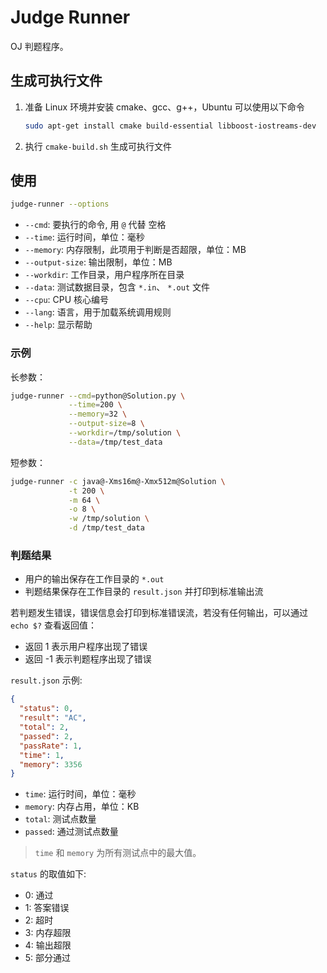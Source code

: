 # Judge Runner

OJ 判题程序。

## 生成可执行文件

1. 准备 Linux 环境并安装 cmake、gcc、g++，Ubuntu 可以使用以下命令

   ```bash
   sudo apt-get install cmake build-essential libboost-iostreams-dev
   ```

2. 执行 `cmake-build.sh` 生成可执行文件

## 使用

```bash
judge-runner --options
```

- `--cmd`: 要执行的命令, 用 `@` 代替 <kbd>空格</kbd>
- `--time`: 运行时间，单位：毫秒
- `--memory`: 内存限制，此项用于判断是否超限，单位：MB
- `--output-size`: 输出限制，单位：MB
- `--workdir`: 工作目录，用户程序所在目录
- `--data`: 测试数据目录，包含 `*.in`、 `*.out` 文件
- `--cpu`: CPU 核心编号
- `--lang`: 语言，用于加载系统调用规则
- `--help`: 显示帮助

### 示例

长参数：

```bash
judge-runner --cmd=python@Solution.py \
             --time=200 \
             --memory=32 \
             --output-size=8 \
             --workdir=/tmp/solution \
             --data=/tmp/test_data
```

短参数：

```bash
judge-runner -c java@-Xms16m@-Xmx512m@Solution \
             -t 200 \
             -m 64 \
             -o 8 \
             -w /tmp/solution \
             -d /tmp/test_data
```

### 判题结果

- 用户的输出保存在工作目录的 `*.out`
- 判题结果保存在工作目录的 `result.json` 并打印到标准输出流

若判题发生错误，错误信息会打印到标准错误流，若没有任何输出，可以通过 `echo $?` 查看返回值：

- 返回 1 表示用户程序出现了错误
- 返回 -1 表示判题程序出现了错误

`result.json` 示例:

```json
{
  "status": 0,
  "result": "AC",
  "total": 2,
  "passed": 2,
  "passRate": 1,
  "time": 1,
  "memory": 3356
}
```

- `time`: 运行时间，单位：毫秒
- `memory`: 内存占用，单位：KB
- `total`: 测试点数量
- `passed`: 通过测试点数量

> `time` 和 `memory` 为所有测试点中的最大值。

`status` 的取值如下:

- 0: 通过
- 1: 答案错误
- 2: 超时
- 3: 内存超限
- 4: 输出超限
- 5: 部分通过
